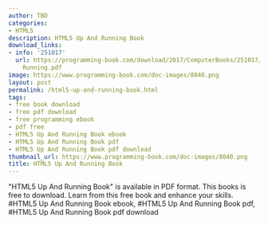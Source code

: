 ```yaml
---
author: TBD
categories:
- HTML5
description: HTML5 Up And Running Book
download_links:
- info: '251017'
  url: https://programming-book.com/download/2017/ComputerBooks/251017/HTML5 Up And
    Running.pdf
image: https://www.programming-book.com/doc-images/8040.png
layout: post
permalink: /html5-up-and-running-book.html
tags:
- free book download
- free pdf download
- free programming ebook
- pdf free
- HTML5 Up And Running Book ebook
- HTML5 Up And Running Book pdf
- HTML5 Up And Running Book pdf download
thumbnail_url: https://www.programming-book.com/doc-images/8040.png
title: HTML5 Up And Running Book
---
```


 
<div class="item-desc text-justify">
  "HTML5 Up And Running Book" is available in PDF format. This books is free to download. Learn from this free book and enhance your skills.
  <br>
  #HTML5 Up And Running Book ebook, #HTML5 Up And Running Book pdf, #HTML5 Up And Running Book pdf download
</div>